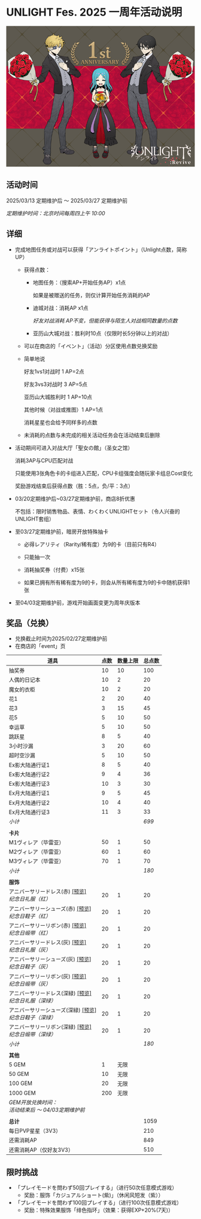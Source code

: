 # UNLIGHT Fes. 2025 一周年活动说明

![封面](imgs/UNLIGHT_Revive_一周年.png)

## 活动时间

2025/03/13 定期维护后 ～ 2025/03/27 定期维护前

*定期维护时间：北京时间每周四上午 10:00*

## 详细

- 完成地图任务或对战可以获得「アンライトポイント」（Unlight点数，简称UP）

  - 获得点数：

    - 地图任务：（搜索AP+开始任务AP）x1点

      如果是被赠送的任务，则仅计算开始任务消耗的AP

    - 迪城对战：消耗AP x1点

      *好友对战消耗 AP不变，但能获得与陌生人对战相同数量的点数*

    - 亚历山大城对战：胜利时10点（仅限时长5分钟以上的对战）

  - 可以在商店的「イベント」（活动）分区使用点数兑换奖励

  - 简单地说

    好友1vs1对战时 1 AP=2点

    好友3vs3对战时 3 AP=5点

    亚历山大城胜利时 1 AP=10点

    其他时候（对战或推图）1 AP=1点

    消耗星星也会给予同样多的点数

  - 未消耗的点数与未完成的相关活动任务会在活动结束后删除

- 活动期间可进入对战大厅「聖女の館」（圣女之馆）

  消耗3AP与CPU匹配对战

  只能使用3张角色卡的卡组进入匹配，CPU卡组强度会随玩家卡组总Cost变化

  奖励游戏结束后获得点数（胜：5点，负/平：3点）

- 03/20定期维护后~03/27定期维护前，商店8折优惠

  不包括：限时销售物品、表情、わくわくUNLIGHTセット（令人兴奋的UNLIGHT套组）

- 至03/27定期维护前，暗房开放特殊抽卡

  - 必得レアリティ（Rarity/稀有度）为9的卡（目前只有R4）

  - 只能抽一次
  - 消耗抽奖券（付费）x15张
  - 如果已拥有所有稀有度为9的卡，则会从所有稀有度为9的卡中随机获得1张

- 至04/03定期维护前，游戏开始画面变更为周年庆版本

## 奖品（兑换）

- 兑换截止时间为2025/02/27定期维护前
- 在商店的「event」页

| 道具                                                         | 点数 | 数量上限 | 总点数 |
| ------------------------------------------------------------ | ---- | -------- | ------ |
| 抽奖券                                                       | 10   | 10       | 100    |
| 人偶的日记本                                                 | 10   | 2        | 20     |
| 魔女的衣柜                                                   | 10   | 2        | 20     |
| 花1                                                          | 2    | 20       | 40     |
| 花3                                                          | 3    | 15       | 45     |
| 花5                                                          | 5    | 10       | 50     |
| 幸运草                                                       | 5    | 10       | 50     |
| 跳跃星                                                       | 8    | 5        | 40     |
| 3小时沙漏                                                    | 3    | 20       | 60     |
| 超时空沙漏                                                   | 5    | 10       | 50     |
| Ex影大陆通行证1                                              | 8    | 5        | 40     |
| Ex影大陆通行证2                                              | 9    | 4        | 36     |
| Ex影大陆通行证3                                              | 10   | 3        | 30     |
| Ex月大陆通行证1                                              | 9    | 5        | 45     |
| Ex月大陆通行证2                                              | 10   | 4        | 40     |
| Ex月大陆通行证3                                              | 11   | 3        | 33     |
| *小计*                                                       |      |          | *699*  |
|                                                              |      |          |        |
| **卡片**                                                     |      |          |        |
| M1ヴィレア（毕雷亚）                                         | 50   | 1        | 50     |
| M2ヴィレア（毕雷亚）                                         | 60   | 1        | 60     |
| M3ヴィレア（毕雷亚）                                         | 70   | 1        | 70     |
| *小计*                                                       |      |          | *180*  |
|                                                              |      |          |        |
| **服饰**                                                     |      |          |        |
| アニバーサリードレス(赤) <a href="imgs/costumes/アニバーサリードレス（赤・灰・深緑）_Preview.jpg"   target="_blank">[预览]</a><br>*纪念日礼服（红）* | 20   | 1        | 20     |
| アニバーサリーシューズ(赤) <a href="imgs/costumes/アニバーサリーシューズ（赤・灰・深緑）_Preview.jpg"   target="_blank">[预览]</a><br>*纪念日鞋子（红）* | 20   | 1        | 20     |
| アニバーサリーリボン(赤) <a href="imgs/costumes/アニバーサリーリボン（赤・灰・深緑）_Preview.jpg"   target="_blank">[预览]</a><br>*纪念日缎带（红）* | 20   | 1        | 20     |
| アニバーサリードレス(灰) <a href="imgs/costumes/アニバーサリードレス（赤・灰・深緑）_Preview.jpg"   target="_blank">[预览]</a><br>*纪念日礼服（灰）* | 20   | 1        | 20     |
| アニバーサリーシューズ(灰) <a href="imgs/costumes/アニバーサリーシューズ（赤・灰・深緑）_Preview.jpg"   target="_blank">[预览]</a><br>*纪念日鞋子（灰）* | 20   | 1        | 20     |
| アニバーサリーリボン(灰) <a href="imgs/costumes/アニバーサリーリボン（赤・灰・深緑）_Preview.jpg"   target="_blank">[预览]</a><br>*纪念日缎带（灰）* | 20   | 1        | 20     |
| アニバーサリードレス(深緑) <a href="imgs/costumes/アニバーサリードレス（赤・灰・深緑）_Preview.jpg"   target="_blank">[预览]</a><br>*纪念日礼服（深绿）* | 20   | 1        | 20     |
| アニバーサリーシューズ(深緑) <a href="imgs/costumes/アニバーサリーシューズ（赤・灰・深緑）_Preview.jpg"   target="_blank">[预览]</a><br>*纪念日鞋子（深绿）* | 20   | 1        | 20     |
| アニバーサリーリボン(深緑) <a href="imgs/costumes/アニバーサリーリボン（赤・灰・深緑）_Preview.jpg"   target="_blank">[预览]</a><br>*纪念日缎带（深绿）* | 20   | 1        | 20     |
| *小计*                                                       |      |          | *180*  |
|                                                              |      |          |        |
| **其他**                                                     |      |          |        |
| 5 GEM                                                        | 1    | 无限     |        |
| 50 GEM                                                       | 10   | 无限     |        |
| 100 GEM                                                      | 20   | 无限     |        |
| 1000 GEM                                                     | 200  | 无限     |        |
| *GEM开放兑换时间：*<br>*活动结束后 ～ 04/03定期维护前*       |      |          |        |
|                                                              |      |          |        |
| **总计**                                                     |      |          | 1059   |
| 每日PVP星星（3V3）                                           |      |          | 210    |
| 还需消耗AP                                                   |      |          | 849    |
| 还需消耗AP（仅好友3V3）                                      |      |          | 510    |

## 限时挑战

- 「プレイモードを問わず50回プレイする」（进行50次任意模式游戏）
  - 奖励：服饰「カジュアルショート(紫)」（休闲风短发（紫））
- 「プレイモードを問わず100回プレイする」（进行100次任意模式游戏）
  - 奖励：特殊效果服饰「绯色指环」（效果：获得EXP+20%(7天)）
